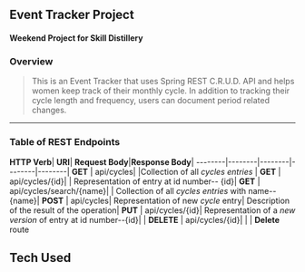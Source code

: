 ## Event Tracker Project

#### Weekend Project for Skill Distillery

### Overview
> This is an Event Tracker that uses Spring REST C.R.U.D. API and helps women keep track of their monthly cycle. In addition to tracking their cycle length and frequency, users can document period related changes.

---
### **Table of REST Endpoints**
**HTTP Verb**| **URI**| **Request Body**|**Response Body**|
--------|--------|--------|--------|--------|
**GET** | api/cycles|       |Collection of all *cycles entries* |
**GET** | api/cycles/{id}| | Representation of entry at id number-- {id}|
**GET** | api/cycles/search/{name}| | Collection of all *cycles entries* with name-- {name}|
**POST** | api/cycles| Representation of new *cycle* entry| Description of the result of the operation|
**PUT** | api/cycles/{id}| Representation of a *new version* of entry at id number--{id}| |
**DELETE** | api/cycles/{id}| | | **Delete** route


## Tech Used

